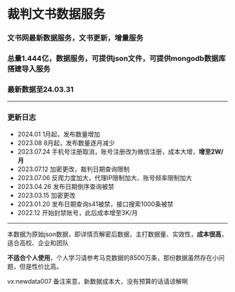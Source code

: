 # 裁判文书数据服务

### 文书网最新数据服务，文书更新，增量服务
### 总量1.444亿，数据服务，可提供json文件，可提供mongodb数据库搭建导入服务
### 最新数据至24.03.31


---
### 更新日志

* 2024.01 1月起，发布数量增加
* 2023.08 8月起，发布数量逐月减少
* 2023.07.24 手机号注册取消，账号注册改为微信注册，成本大增，<strong>增至2W/月</strong>
* 2023.07.12 加密更改，裁判日期查询限制
* 2023.07.06 反爬力度加大，代理IP限制加大、账号频率限制加大
* 2023.04.26 发布日期倒序查询被禁
* 2023.03.15 加密更改
* 2023.01.20 发布日期查询s41被禁，接口搜索1000条被禁
* 2022.12 开始封禁账号，此后成本增至3K/月
---

本数据为原始json数据，即详情页解密后数据，主打数据量、实效性，<strong>成本很高</strong>，适合高校、企业和团队

<strong>不适合个人使用</strong>，个人学习请参考马克数据的8500万条，那份数据虽然存在小问题，但是性价比高。

vx:newdata007 备注来意，新数据成本大，没有预算的话请谅解啊
